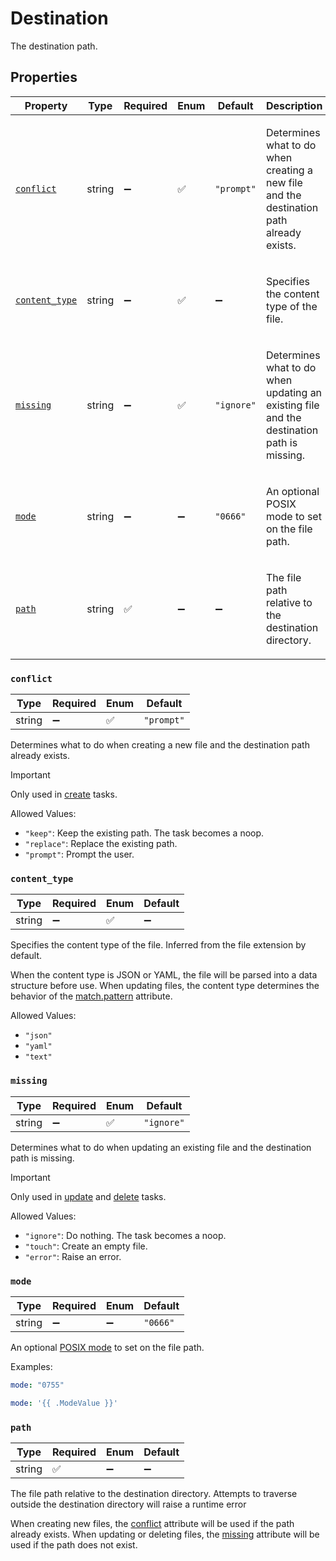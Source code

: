 # Destination

The destination path.

## Properties

| Property | Type | Required | Enum | Default | Description |
| -------- | ---- | -------- | ---- | ------- | ----------- |
| [`conflict`](#conflict) | string | ➖ | ✅ | `"prompt"` | <p>Determines what to do when creating a new file and the destination path already exists. |
| [`content_type`](#content_type) | string | ➖ | ✅ | ➖ | <p>Specifies the content type of the file. |
| [`missing`](#missing) | string | ➖ | ✅ | `"ignore"` | <p>Determines what to do when updating an existing file and the destination path is missing. |
| [`mode`](#mode) | string | ➖ | ➖ | `"0666"` | <p>An optional POSIX mode to set on the file path. |
| [`path`](#path) | string | ✅ | ➖ | ➖ | <p>The file path relative to the destination directory. |

### `conflict`

| Type | Required | Enum | Default |
| ---- | -------- | ---- | ------- |
| string | ➖ | ✅ | `"prompt"` |

Determines what to do when creating a new file and
the destination path already exists.

> [!IMPORTANT]
> Only used in [create] tasks.

[create]: https://github.com/twelvelabs/stamp/tree/main/docs/create_task.md

Allowed Values:

- `"keep"`: Keep the existing path. The task becomes a noop.
- `"replace"`: Replace the existing path.
- `"prompt"`: Prompt the user.

### `content_type`

| Type | Required | Enum | Default |
| ---- | -------- | ---- | ------- |
| string | ➖ | ✅ | ➖ |

Specifies the content type of the file.
Inferred from the file extension by default.

When the content type is JSON or YAML, the file will be
parsed into a data structure before use.
When updating files, the content type determines
the behavior of the [match.pattern] attribute.

[match.pattern]: https://github.com/twelvelabs/stamp/tree/main/docs/match.md#pattern

Allowed Values:

- `"json"`
- `"yaml"`
- `"text"`

### `missing`

| Type | Required | Enum | Default |
| ---- | -------- | ---- | ------- |
| string | ➖ | ✅ | `"ignore"` |

Determines what to do when updating an existing file and
the destination path is missing.

> [!IMPORTANT]
> Only used in [update] and [delete] tasks.

[update]: https://github.com/twelvelabs/stamp/tree/main/docs/update_task.md
[delete]: https://github.com/twelvelabs/stamp/tree/main/docs/delete_task.md

Allowed Values:

- `"ignore"`: Do nothing. The task becomes a noop.
- `"touch"`: Create an empty file.
- `"error"`: Raise an error.

### `mode`

| Type | Required | Enum | Default |
| ---- | -------- | ---- | ------- |
| string | ➖ | ➖ | `"0666"` |

An optional [POSIX mode](https://en.wikipedia.org/wiki/File-system_permissions#Numeric_notation) to set on the file path.

Examples:

```yaml
mode: "0755"
```

```yaml
mode: '{{ .ModeValue }}'
```

### `path`

| Type | Required | Enum | Default |
| ---- | -------- | ---- | ------- |
| string | ✅ | ➖ | ➖ |

The file path relative to the destination directory. Attempts to traverse outside the destination directory will raise a runtime error

When creating new files, the [conflict](#conflict) attribute will be used if the path already exists. When updating or deleting files, the [missing](#missing) attribute will be used if the path does not exist.
